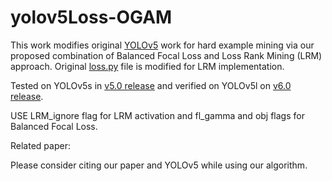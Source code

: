 # yolov5Loss-OGAM

This work modifies original [YOLOv5](https://github.com/ultralytics/yolov5) work for hard example mining via our proposed combination of Balanced Focal Loss and Loss Rank Mining (LRM) approach. Original [loss.py](https://github.com/ultralytics/yolov5/blob/master/utils/loss.py) file is modified for LRM implementation.

Tested on YOLOv5s in [v5.0 release](https://github.com/ultralytics/yolov5/releases/tag/v5.0) and verified on YOLOv5l on [v6.0 release](https://github.com/ultralytics/yolov5/releases/tag/v6.0).

USE LRM_ignore flag for LRM activation and fl_gamma and obj flags for Balanced Focal Loss.

Related paper: 

Please consider citing our paper and YOLOv5 while using our algorithm.



